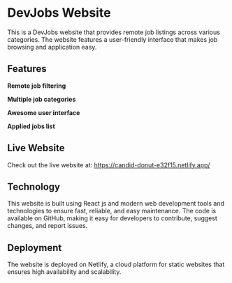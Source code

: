 # DevJobs Website

This is a DevJobs website that provides remote job listings across various categories. The website features a user-friendly interface that makes job browsing and application easy.

## Features

**Remote job filtering**

**Multiple job categories**

**Awesome user interface**

**Applied jobs list**

## Live Website

Check out the live website at: https://candid-donut-e32f15.netlify.app/

## Technology

This website is built using React js and modern web development tools and technologies to ensure fast, reliable, and easy maintenance. The code is available on GitHub, making it easy for developers to contribute, suggest changes, and report issues.

## Deployment

The website is deployed on Netlify, a cloud platform for static websites that ensures high availability and scalability.
